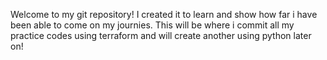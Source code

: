 Welcome to my git repository! I created it to learn and show how far i have been able to come on my journies. This will be where i commit all my practice codes using terraform and will create another using python later on!
